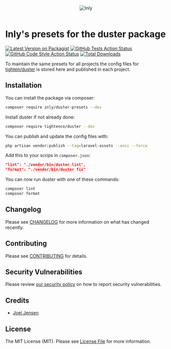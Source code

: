 <div align="center"><img src="https://inly.se/github.png" alt="Inly"/></div>
<br />

# Inly's presets for the duster package

[![Latest Version on Packagist](https://img.shields.io/packagist/v/inly/duster-presets.svg?style=flat-square)](https://packagist.org/packages/inly/duster-presets)
[![GitHub Tests Action Status](https://img.shields.io/github/actions/workflow/status/inly/duster-presets/run-tests.yml?branch=main&label=tests&style=flat-square)](https://github.com/inly/duster-presets/actions?query=workflow%3Arun-tests+branch%3Amain)
[![GitHub Code Style Action Status](https://img.shields.io/github/actions/workflow/status/inly/duster-presets/fix-php-code-style-issues.yml?branch=main&label=code%20style&style=flat-square)](https://github.com/inly/duster-presets/actions?query=workflow%3A"Fix+PHP+code+style+issues"+branch%3Amain)
[![Total Downloads](https://img.shields.io/packagist/dt/inly/duster-presets.svg?style=flat-square)](https://packagist.org/packages/inly/duster-presets)

To maintain the same presets for all projects the config files for [tighten/duster](https://github.com/tighten/duster) is stored here and published in each project. 

## Installation

You can install the package via composer:

```bash
composer require inly/duster-presets --dev
```

Install duster if not already done:
```bash
composer require tightenco/duster --dev
```

You can publish and update the config files with:

```bash
php artisan vendor:publish --tag=laravel-assets --ansi --force
```

Add this to your scrips in `composer.json`:
```json
"lint": "./vendor/bin/duster lint",
"format": "./vendor/bin/duster fix"
```

You can now run duster with one of these commands:
```bash
composer lint
composer format
```

## Changelog

Please see [CHANGELOG](CHANGELOG.md) for more information on what has changed recently.

## Contributing

Please see [CONTRIBUTING](CONTRIBUTING.md) for details.

## Security Vulnerabilities

Please review [our security policy](../../security/policy) on how to report security vulnerabilities.

## Credits

- [Joel Jensen](https://github.com/Joel-Jensen)

## License

The MIT License (MIT). Please see [License File](LICENSE.md) for more information.
